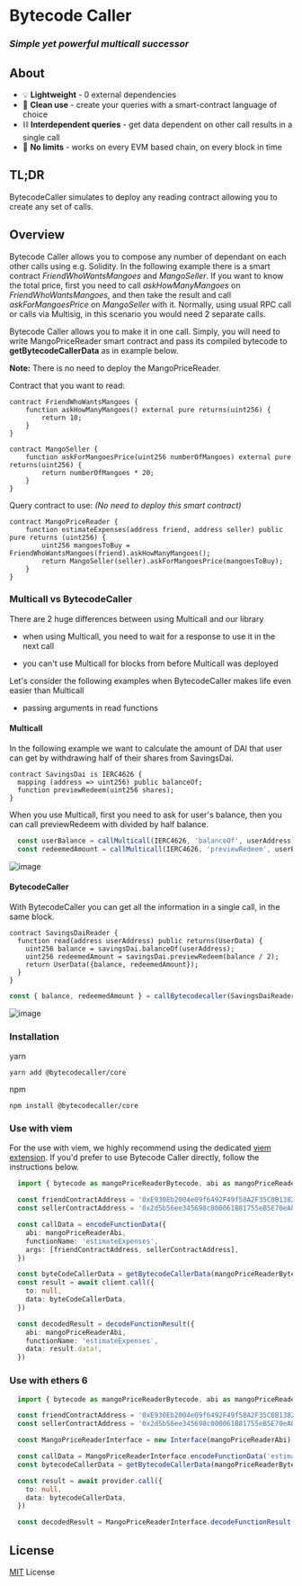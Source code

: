 # Bytecode Caller

### *Simple yet powerful multicall successor*

## About

- 💡 **Lightweight** - 0 external dependencies
- 🧹 **Clean use** - create your queries with a smart-contract language of choice
- ⛓️ **Interdependent queries** - get data dependent on other call results in a single call
- 🚀 **No limits** - works on every EVM based chain, on every block in time


## TL;DR

BytecodeCaller simulates to deploy any reading contract allowing you to create any set of calls.

## Overview

Bytecode Caller allows you to compose any number of dependant on each other calls using e.g. Solidity. In the following example there is a smart contract *FriendWhoWantsMangoes* and *MangoSeller*. If you want to know the total price, first you need to call *askHowManyMangoes* on *FriendWhoWantsMangoes*, and then take the result and call *askForMangoesPrice* on *MangoSeller* with it. Normally, using usual RPC call or calls via Multisig, in this scenario you would need 2 separate calls. 

Bytecode Caller allows you to make it in one call. Simply, you will need to write MangoPriceReader smart contract and pass its compiled bytecode to **getBytecodeCallerData** as in example below. 

**Note:** There is no need to deploy the MangoPriceReader. 

Contract that you want to read:

```solidity
contract FriendWhoWantsMangoes {
    function askHowManyMangoes() external pure returns(uint256) {
        return 10;
    }
}

contract MangoSeller {
    function askForMangoesPrice(uint256 numberOfMangoes) external pure returns(uint256) {
        return numberOfMangoes * 20;
    }
}
```

Query contract to use: *(No need to deploy this smart contract)*

```solidity
contract MangoPriceReader {
    function estimateExpenses(address friend, address seller) public pure returns (uint256) {
        uint256 mangoesToBuy = FriendWhoWantsMangoes(friend).askHowManyMangoes();
        return MangoSeller(seller).askForMangoesPrice(mangoesToBuy);
    }
}
```

### Multicall vs BytecodeCaller

There are 2 huge differences between using Multicall and our library 

- when using Multicall, you need to wait for a response to use it in the next call

- you can't use Multicall for blocks from before Multicall was deployed

Let's consider the following examples when BytecodeCaller makes life even easier than Multicall

- passing arguments in read functions

#### Multicall 

In the following example we want to calculate the amount of DAI that user can get by withdrawing half of their shares from SavingsDai. 

```solidity
contract SavingsDai is IERC4626 {
  mapping (address => uint256) public balanceOf;
  function previewRedeem(uint256 shares);
}
```
When you use Multicall, first you need to ask for user's balance, then you can call previewRedeem with divided by half balance. 

```typescript
  const userBalance = callMulticall(IERC4626, 'balanceOf', userAddress);
  const redeemedAmount = callMulticall(IERC4626, 'previewRedeem', userBalance/2); // redeemedAmount will be loaded in the second multicall's call
```

![image](./docs/image/Multicall-sequence.png)

#### BytecodeCaller 

With BytecodeCaller you can get all the information in a single call, in the same block.

```solidity
contract SavingsDaiReader {
  function read(address userAddress) public returns(UserData) {
    uint256 balance = savingsDai.balanceOf(userAddress);
    uint256 redeemedAmount = savingsDai.previewRedeem(balance / 2);
    return UserData({balance, redeemedAmount});
  }
}
```

```typescript
const { balance, redeemedAmount } = callBytecodecaller(SavingsDaiReader, 'read', userAddress);
```

![image](./docs/image/Bytecodecaller-sequence.png)


### Installation

yarn

```
yarn add @bytecodecaller/core
```

npm
```
npm install @bytecodecaller/core
```

### Use with viem

For the use with viem, we highly recommend using the dedicated [viem extension](./packages/viem/README.md). If you'd prefer to use Bytecode Caller directly, follow the instructions below.

```typescript
  import { bytecode as mangoPriceReaderBytecode, abi as mangoPriceReaderAbi } from 'build/MangoPriceReader.sol/MangoPriceReader.json'

  const friendContractAddress = '0xE930Eb2004e09f6492F49f58A2F35C0B1382c68C'
  const sellerContractAddress = '0x2d5b56ee345698c000061B81755eB5E70eA8DEa1'

  const callData = encodeFunctionData({
    abi: mangoPriceReaderAbi,
    functionName: 'estimateExpenses',
    args: [friendContractAddress, sellerContractAddress],
  })

  const byteCodeCallerData = getBytecodeCallerData(mangoPriceReaderBytecode, callData)
  const result = await client.call({
    to: null,
    data: byteCodeCallerData,
  })

  const decodedResult = decodeFunctionResult({
    abi: mangoPriceReaderAbi,
    functionName: 'estimateExpenses',
    data: result.data!,
  })
```

### Use with ethers 6

```typescript
  import { bytecode as mangoPriceReaderBytecode, abi as mangoPriceReaderAbi } from 'build/MangoPriceReader.sol/MangoPriceReader.json'

  const friendContractAddress = '0xE930Eb2004e09f6492F49f58A2F35C0B1382c68C'
  const sellerContractAddress = '0x2d5b56ee345698c000061B81755eB5E70eA8DEa1'

  const MangoPriceReaderInterface = new Interface(mangoPriceReaderAbi)

  const callData = MangoPriceReaderInterface.encodeFunctionData('estimateExpenses', [friendContractAddress, sellerContractAddress])
  const bytecodeCallerData = getBytecodeCallerData(mangoPriceReaderBytecode, callData)

  const result = await provider.call({
    to: null,
    data: bytecodeCallerData,
  })

  const decodedResult = MangoPriceReaderInterface.decodeFunctionResult('estimateExpenses', result)
```

## License

[MIT](LICENSE.md) License
